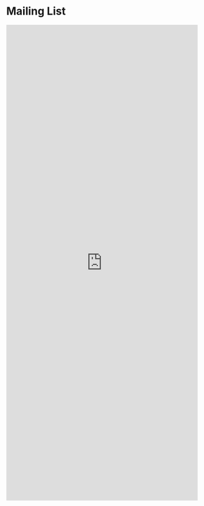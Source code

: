 # Mailing List

<iframe frameborder="0" scrolling="yes" src="https://mailman.ucar.edu/mailman/listinfo/sea/" title="Mailing List" width="100%" height="1250px"></iframe>
